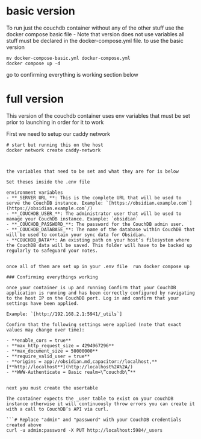 # basic version

To run just the couchdb container without any of the other stuff use the docker compose basic file - Note that version does not use variables all stuff must be declared in the docker-compose.yml file.
to use the basic version

```
mv docker-compose-basic.yml docker-compose.yml
docker compose up -d
```
go to confirming everything is working section below

# full version 

This version of the couchdb container uses env variables that must be set prior to launching in order for it to work

First we need to setup our caddy network


```
# start but running this on the host
docker network create caddy-network 



the variables that need to be set and what they are for is below

Set theses inside the .env file

environment variables 
- **_SERVER_URL_**: This is the complete URL that will be used to serve the CouchDB instance. Example: `[https://obsidian.example.com`](https://obsidian.example.com`/)
- **_COUCHDB_USER_**: The administrator user that will be used to manage your CouchDB instance. Example: `obsidian`
- **_COUCHDB_PASSWORD_**: The password for the CouchDB admin user.
- **_COUCHDB_DATABASE_**: The name of the database within CouchDB that will be used to contain your sync data for Obsidian.
- **COUCHDB_DATA**: An existing path on your host’s filesystem where the CouchDB data will be saved. This folder will have to be backed up regularly to safeguard your notes. 


once all of them are set up in your .env file  run docker compose up

### Confirming everythings working

once your container is up and running Confirm that your CouchDB application is running and has been correctly configured by navigating to the host IP on the CouchDB port. Log in and confirm that your settings have been applied.

Example: `[http://192.168.2.1:5941/_utils`]

Confirm that the following settings were applied (note that exact values may change over time):

- **enable_cors = true**
- **max_http_request_size = 4294967296**
- **max_document_size = 50000000**
- **require_valid_user = true**
- **origins = app://obsidian.md,capacitor://localhost,**[**http://localhost**](http://localhost%2A%2A/)
- **WWW-Authenticate = Basic realm=\”couchdb\”**


next you must create the usertable

The container expects the _user table to exist on your couchDB instance otherwise it will continuously throw errors you can create it with a call to CouchDB’s API via curl.

```# Replace "admin" and "password" with your CouchDB credentials created above  
curl -u admin:password -X PUT http://localhost:5984/_users
